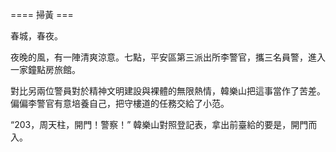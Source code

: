 ==== 掃黃 ===

春城，春夜。

夜晚的風，有一陣清爽涼意。七點，平安區第三派出所李警官，攜三名員警，進入一家鐘點房旅館。

對比另兩位警員對於精神文明建設與裸體的無限熱情，韓樂山把這事當作了苦差。偏偏李警官有意培養自己，把守樓道的任務交給了小范。

“203，周天柱，開門！警察！” 韓樂山對照登記表，拿出前臺給的要是，開門而入。